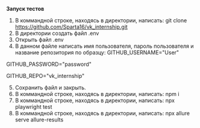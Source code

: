 **Запуск тестов**
1. В коммандной строке, находясь в директории, написать: git clone https://github.com/Sparta16/vk_internship.git
2. В директории создать файл .env
3. Открыть файл .env
4. В данном файле написать имя пользователя, пароль пользователя и название репозитория по образцу:
GITHUB_USERNAME="User"

GITHUB_PASSWORD="password"

GITHUB_REPO="vk_internship"

5. Сохранить файл и закрыть.
6. В коммандной строке, находясь в директории, написать: npm i
7. В коммандной строке, находясь в директории, написать: npx playwright test
8. В коммандной строке, находясь в директории, написать: npx allure serve allure-results
